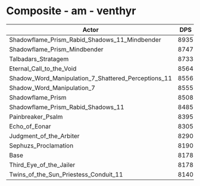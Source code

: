 # Composite - am - venthyr
| Actor | DPS | Increase |
|---|:---:|:---:|
|Shadowflame_Prism_Rabid_Shadows_11_Mindbender|8935|9.25%|
|Shadowflame_Prism_Mindbender|8747|6.95%|
|Talbadars_Stratagem|8733|6.79%|
|Eternal_Call_to_the_Void|8564|4.72%|
|Shadow_Word_Manipulation_7_Shattered_Perceptions_11|8556|4.62%|
|Shadow_Word_Manipulation_7|8555|4.61%|
|Shadowflame_Prism|8508|4.03%|
|Shadowflame_Prism_Rabid_Shadows_11|8485|3.75%|
|Painbreaker_Psalm|8395|2.64%|
|Echo_of_Eonar|8305|1.55%|
|Judgment_of_the_Arbiter|8290|1.36%|
|Sephuzs_Proclamation|8190|0.14%|
|Base|8178|0.00%|
|Third_Eye_of_the_Jailer|8178|0.00%|
|Twins_of_the_Sun_Priestess_Conduit_11|8140|-0.46%|
